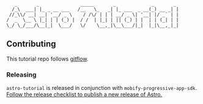 ```
   _       _               _____       _             _       _
  /_\  ___| |_ _ __ ___   /__   \_   _| |_ ___  _ __(_) __ _| |
 //_\\/ __| __| '__/ _ \    / /\/ | | | __/ _ \| '__| |/ _` | |
/  _  \__ \ |_| | | (_) |  / /  | |_| | || (_) | |  | | (_| | |
\_/ \_/___/\__|_|  \___/   \/    \__,_|\__\___/|_|  |_|\__,_|_|

```

Contributing
------------

This tutorial repo follows
[gitflow](https://www.atlassian.com/git/tutorials/comparing-workflows/feature-branch-workflow).

### Releasing

`astro-tutorial` is released in conjunction with `mobify-progressive-app-sdk`. [Follow the release checklist to publish a new release of Astro.](https://github.com/mobify/astro/blob/develop/RELEASE.md)

